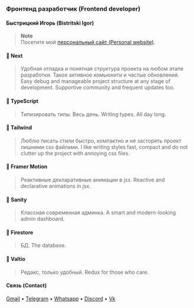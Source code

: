 ### Фронтенд разработчик (Frontend developer)

#### Быстрицкий Игорь (Bistritski Igor)

> **Note**  
> Посетите мой [персональный сайт (Personal website)](https://piscodev.vercel.app/).

#### 🧊 Next
> Удобная отладка и понятная структура проекта на любом этапе разработки. Такое активное комьюнити и частые обновления.
> Easy debug and manageable project structure at any stage of development. Supportive community and frequent updates too. 
#### 🧊 TypeScript
> Типизировать типы. Весь день.
> Writing types. All day long.
#### 🧊 Tailwind
> Люблю писать стили быстро, компактно и не засторять проект лишними css файлами.
> I like writing styles fast, compact and do not clutter up the project with annoying css files.
#### 🧊 Framer Motion
> Реактивные декларативные анимации в jsx.
> Reactive and declarative animations in jsx.
#### 🧊 Sanity
> Классная современная админка.
> A smart and modern-looking admin dashboard.
#### 🧊 Firestore
> БД.
> The database.
#### 🧊 Valtio
> Редакс, только удобный.
> Redux for those who care.

#### Связь (Contact)

[Gmail](mailto:igor.bistr01092003@gmail.com) • [Telegram](https://t.me/piscopancer) • [Whatsapp](https://wa.me/89284379219) • [Discord](https://discordapp.com/users/piscopancer) • [Vk](https://vk.com/piscopancer)
